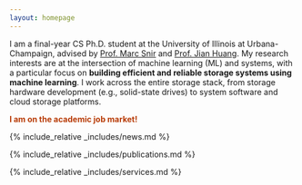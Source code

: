 ```yaml
---
layout: homepage
---
```


I am a final-year CS Ph.D. student at the University of Illinois at Urbana-Champaign, advised by [Prof. Marc Snir](https://snir.cs.illinois.edu) and [Prof. Jian Huang](http://jianh.web.engr.illinois.edu). My research interests are at the intersection of machine learning (ML) and systems, with a particular focus on **building efficient and reliable storage systems using machine learning**. I work across the entire storage stack, from storage hardware development (e.g., solid-state drives) to system software and cloud storage platforms.


<span style="color:#B83C08; font-weight:bold"> I am on the academic job market! </span>


{% include_relative _includes/news.md %}

{% include_relative _includes/publications.md %}

{% include_relative _includes/services.md %}
